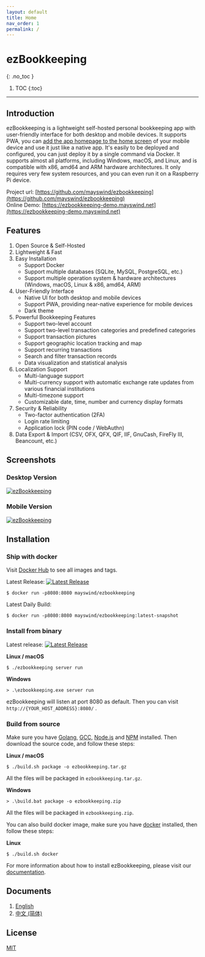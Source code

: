 ```yaml
---
layout: default
title: Home
nav_order: 1
permalink: /
---
```


# ezBookkeeping
{: .no_toc }

1. TOC
{:toc}

---

## Introduction
ezBookkeeping is a lightweight self-hosted personal bookkeeping app with user-friendly interface for both desktop and mobile devices. It supports PWA, you can [add the app homepage to the home screen](https://raw.githubusercontent.com/wiki/mayswind/ezbookkeeping/img/mobile/add_to_home_screen.gif) of your mobile device and use it just like a native app. It's easily to be deployed and configured, you can just deploy it by a single command via Docker. It supports almost all platforms, including Windows, macOS, and Linux, and is compatible with x86, amd64 and ARM hardware architectures. It only requires very few system resources, and you can even run it on a Raspberry Pi device.

Project url: [https://github.com/mayswind/ezbookkeeping](https://github.com/mayswind/ezbookkeeping)  
Online Demo: [https://ezbookkeeping-demo.mayswind.net](https://ezbookkeeping-demo.mayswind.net)

## Features
1. Open Source & Self-Hosted
2. Lightweight & Fast
3. Easy Installation
    * Support Docker
    * Support multiple databases (SQLite, MySQL, PostgreSQL, etc.)
    * Support multiple operation system & hardware architectures (Windows, macOS, Linux & x86, amd64, ARM)
4. User-Friendly Interface
    * Native UI for both desktop and mobile devices
    * Support PWA, providing near-native experience for mobile devices
    * Dark theme
5. Powerful Bookkeeping Features
    * Support two-level account
    * Support two-level transaction categories and predefined categories
    * Support transaction pictures
    * Support geographic location tracking and map
    * Support recurring transactions
    * Search and filter transaction records
    * Data visualization and statistical analysis
6. Localization Support
    * Multi-language support
    * Multi-currency support with automatic exchange rate updates from various financial institutions
    * Multi-timezone support
    * Customizable date, time, number and currency display formats
7. Security & Reliability
    * Two-factor authentication (2FA)
    * Login rate limiting
    * Application lock (PIN code / WebAuthn)
8. Data Export & Import (CSV, OFX, QFX, QIF, IIF, GnuCash, FireFly III, Beancount, etc.)

## Screenshots
### Desktop Version
[![ezBookkeeping](https://raw.githubusercontent.com/wiki/mayswind/ezbookkeeping/img/desktop/en.png)](https://raw.githubusercontent.com/wiki/mayswind/ezbookkeeping/img/desktop/en.png)

### Mobile Version
[![ezBookkeeping](https://raw.githubusercontent.com/wiki/mayswind/ezbookkeeping/img/mobile/en.png)](https://raw.githubusercontent.com/wiki/mayswind/ezbookkeeping/img/mobile/en.png)

## Installation
### Ship with docker
Visit [Docker Hub](https://hub.docker.com/r/mayswind/ezbookkeeping) to see all images and tags.

Latest Release: [![Latest Release](https://img.shields.io/docker/v/mayswind/ezbookkeeping?sort=semver&style=flat-square)](https://hub.docker.com/r/mayswind/ezbookkeeping)

    $ docker run -p8080:8080 mayswind/ezbookkeeping

Latest Daily Build:

    $ docker run -p8080:8080 mayswind/ezbookkeeping:latest-snapshot

### Install from binary
Latest release: [![Latest Release](https://img.shields.io/github/release/mayswind/ezbookkeeping?sort=semver&style=flat-square)](https://github.com/mayswind/ezbookkeeping/releases)

**Linux / macOS**

    $ ./ezbookkeeping server run

**Windows**

    > .\ezbookkeeping.exe server run

ezBookkeeping will listen at port 8080 as default. Then you can visit `http://{YOUR_HOST_ADDRESS}:8080/` .

### Build from source
Make sure you have [Golang](https://golang.org/), [GCC](http://gcc.gnu.org/), [Node.js](https://nodejs.org/) and [NPM](https://www.npmjs.com/) installed. Then download the source code, and follow these steps:

**Linux / macOS**

    $ ./build.sh package -o ezbookkeeping.tar.gz

All the files will be packaged in `ezbookkeeping.tar.gz`.

**Windows**

    > .\build.bat package -o ezbookkeeping.zip

All the files will be packaged in `ezbookkeeping.zip`.

You can also build docker image, make sure you have [docker](https://www.docker.com/) installed, then follow these steps:

**Linux**

    $ ./build.sh docker

For more information about how to install ezBookkeeping, please visit our [documentation](/installation).

## Documents
1. [English](/)
1. [中文 (简体)](/zh_Hans)

## License
[MIT](https://github.com/mayswind/ezbookkeeping/blob/master/LICENSE)
